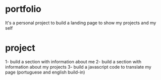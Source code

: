 # portfolio
It's a personal project to build a landing page to show my projects and my self

# project
1- build a section with information about me
2- build a section with information about my projects
3- build a javascript code to translate my page (portuguese and english build-in)
